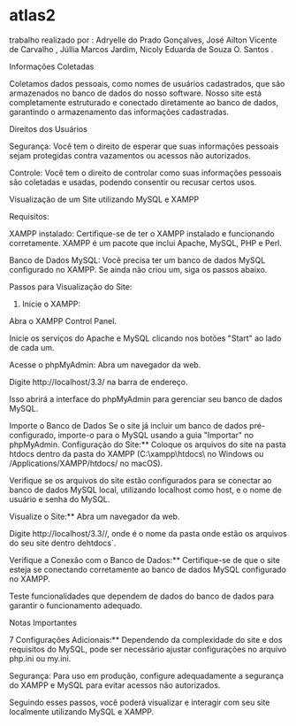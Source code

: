 # atlas2
trabalho realizado por : Adryelle do Prado Gonçalves, José Ailton Vicente de Carvalho , Júllia Marcos Jardim, Nicoly Eduarda de Souza O. Santos .

Informações Coletadas

Coletamos dados pessoais, como nomes de usuários cadastrados, que são armazenados no banco de dados do nosso software. Nosso site está completamente estruturado e conectado diretamente ao banco de dados, garantindo o armazenamento das informações cadastradas.

Direitos dos Usuários

Segurança: Você tem o direito de esperar que suas informações pessoais sejam protegidas contra vazamentos ou acessos não autorizados.

Controle: Você tem o direito de controlar como suas informações pessoais são coletadas e usadas, podendo consentir ou recusar certos usos.

Visualização de um Site utilizando MySQL e XAMPP

Requisitos:

XAMPP instalado: Certifique-se de ter o XAMPP instalado e funcionando corretamente. XAMPP é um pacote que inclui Apache, MySQL, PHP e Perl.

Banco de Dados MySQL: Você precisa ter um banco de dados MySQL configurado no XAMPP. Se ainda não criou um, siga os passos abaixo.

Passos para Visualização do Site:

1. Inicie o XAMPP:

Abra o XAMPP Control Panel.

Inicie os serviços do Apache e MySQL clicando nos botões "Start" ao lado de cada um.

Acesse o phpMyAdmin:
Abra um navegador da web.

Digite http://localhost/3.3/ na barra de endereço.

Isso abrirá a interface do phpMyAdmin para gerenciar seu banco de dados MySQL.

Importe o Banco de Dados
Se o site já incluir um banco de dados pré-configurado, importe-o para o MySQL usando a guia "Importar" no phpMyAdmin.
Configuração do Site:**
Coloque os arquivos do site na pasta htdocs dentro da pasta do XAMPP (C:\xampp\htdocs\ no Windows ou /Applications/XAMPP/htdocs/ no macOS).

Verifique se os arquivos do site estão configurados para se conectar ao banco de dados MySQL local, utilizando localhost como host, e o nome de usuário e senha do MySQL.

Visualize o Site:**
Abra um navegador da web.

Digite http://localhost/3.3//, onde é o nome da pasta onde estão os arquivos do seu site dentro dehtdocs`.

Verifique a Conexão com o Banco de Dados:**
Certifique-se de que o site esteja se conectando corretamente ao banco de dados MySQL configurado no XAMPP.

Teste funcionalidades que dependem de dados do banco de dados para garantir o funcionamento adequado.

Notas Importantes

7 Configurações Adicionais:** Dependendo da complexidade do site e dos requisitos do MySQL, pode ser necessário ajustar configurações no arquivo php.ini ou my.ini.

Segurança: Para uso em produção, configure adequadamente a segurança do XAMPP e MySQL para evitar acessos não autorizados.

Seguindo esses passos, você poderá visualizar e interagir com seu site localmente utilizando MySQL e XAMPP.
